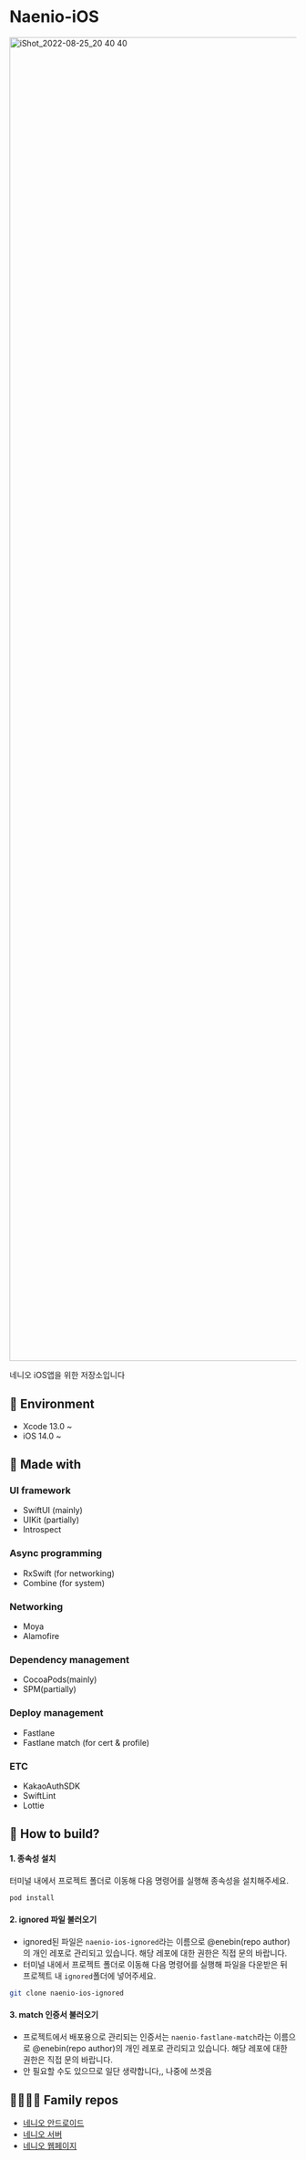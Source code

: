 # Naenio-iOS
<img width="2322" alt="iShot_2022-08-25_20 40 40" src="https://user-images.githubusercontent.com/46271447/186655078-2c9f9354-5a3a-4334-90ff-b5d57756ff7e.png">

네니오 iOS앱을 위한 저장소입니다

## 🎨 Environment
- Xcode 13.0 ~
- iOS 14.0 ~

## 🔨 Made with 
### UI framework
- SwiftUI (mainly)
- UIKit (partially)
- Introspect

### Async programming
- RxSwift (for networking)
- Combine (for system)

### Networking
- Moya
- Alamofire

### Dependency management
- CocoaPods(mainly)
- SPM(partially)

### Deploy management
- Fastlane
- Fastlane match (for cert & profile)

### ETC
- KakaoAuthSDK
- SwiftLint
- Lottie

## 💾 How to build?
#### 1. 종속성 설치
터미널 내에서 프로젝트 폴더로 이동해 다음 명령어를 실행해 종속성을 설치해주세요.
``` Bash
pod install
```

#### 2. ignored 파일 불러오기
- ignored된 파일은 `naenio-ios-ignored`라는 이름으로 @enebin(repo author)의 개인 레포로 관리되고 있습니다. 해당 레포에 대한 권한은 직접 문의 바랍니다.
- 터미널 내에서 프로젝트 폴더로 이동해 다음 명령어를 실행해 파일을 다운받은 뒤 프로젝트 내 `ignored`폴더에 넣어주세요.
``` Bash
git clone naenio-ios-ignored
```

#### 3. match 인증서 불러오기
- 프로젝트에서 배포용으로 관리되는 인증서는 `naenio-fastlane-match`라는 이름으로 @enebin(repo author)의 개인 레포로 관리되고 있습니다. 해당 레포에 대한 권한은 직접 문의 바랍니다.
- 안 필요할 수도 있으므로 일단 생략합니다,, 나중에 쓰겟음

## 👩‍👩‍👧‍👦 Family repos
- [네니오 안드로이드](https://github.com/Nexters/naenio-android)
- [네니오 서버](https://github.com/Nexters/naenio-server)
- [네니오 웹페이지](https://github.com/Nexters/naenio-web)



